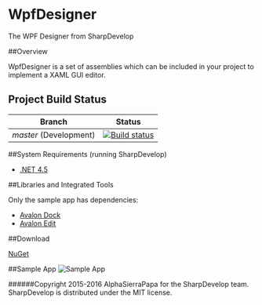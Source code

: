 # WpfDesigner
The WPF Designer from SharpDevelop

##Overview

WpfDesigner is a set of assemblies which can be included in your project to implement a XAML GUI editor.
 
## Project Build Status

Branch | Status
--- | ---
*master* (Development) | [![Build status](https://ci.appveyor.com/api/projects/status/iqxeo16r8ff9qv66/branch/master?svg=true)](https://ci.appveyor.com/project/icsharpcode/WpfDesigner/branch/master) 


##System Requirements (running SharpDevelop)

 - [.NET 4.5](http://www.microsoft.com/en-au/download/details.aspx?id=30653)

##Libraries and Integrated Tools

Only the sample app has dependencies:
* [Avalon Dock](http://avalondock.codeplex.com/)
* [Avalon Edit](https://github.com/icsharpcode/AvalonEdit)

##Download

[NuGet](https://www.nuget.org/packages/ICSharpCode.WpfDesigner/)

##Sample App
![Sample App](/screenshot.png?raw=true "Sample App")

######Copyright 2015-2016 AlphaSierraPapa for the SharpDevelop team. SharpDevelop is distributed under the MIT license.
